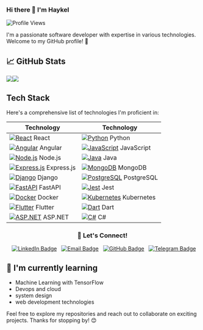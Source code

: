 ### Hi there 👋 I'm Haykel

![Profile Views](https://komarev.com/ghpvc/?username=hayk2377&color=blue)

I'm a passionate software developer with expertise in various technologies. Welcome to my GitHub profile! 🚀

## 📈 GitHub Stats

<div style="display: flex; ">
  <img src="https://github-readme-stats-eight-theta.vercel.app/api?username=NathanZlion&show_icons=true&theme=radical&include_all_commits=true&count_private=true"/>
 <img src="https://github-readme-stats-eight-theta.vercel.app/api/top-langs/?username=yonatan-h&layout=compact&langs_count=8&theme=radical"/>  

 </div>

## Tech Stack

Here's a comprehensive list of technologies I'm proficient in:

| Technology | Technology |
|---|---|
| [![React](https://img.shields.io/badge/React-blue.svg?style=for-the-badge&logo=react)](https://reactjs.org/) React | [![Python](https://img.shields.io/badge/Python-yellow.svg?style=for-the-badge&logo=python)](https://www.python.org/) Python |
| [![Angular](https://img.shields.io/badge/Angular-red.svg?style=for-the-badge&logo=angular)](https://angular.io/) Angular | [![JavaScript](https://img.shields.io/badge/JavaScript-blue.svg?style=for-the-badge&logo=javascript)](https://www.javascript.com/) JavaScript |
| [![Node.js](https://img.shields.io/badge/Node.js-green.svg?style=for-the-badge&logo=nodejs)](https://nodejs.org/) Node.js | [![Java](https://img.shields.io/badge/Java-orange.svg?style=for-the-badge&logo=java)](https://www.oracle.com/java/) Java |
| [![Express.js](https://img.shields.io/badge/Express.js-blue.svg?style=for-the-badge&logo=express)](https://expressjs.com/) Express.js | [![MongoDB](https://img.shields.io/badge/MongoDB-green.svg?style=for-the-badge&logo=mongodb)](https://www.mongodb.com/) MongoDB |
| [![Django](https://img.shields.io/badge/Django-blue.svg?style=for-the-badge&logo=djangoproject)](https://www.djangoproject.com/) Django | [![PostgreSQL](https://img.shields.io/badge/PostgreSQL-purple.svg?style=for-the-badge&logo=postgresql)](https://www.postgresql.org/) PostgreSQL |
| [![FastAPI](https://img.shields.io/badge/FastAPI-orange.svg?style=for-the-badge&logo=fastapi)](https://fastapi.tiangolo.com/) FastAPI | [![Jest](https://img.shields.io/badge/Jest-orange.svg?style=for-the-badge&logo=jest)](https://jestjs.io/) Jest |
| [![Docker](https://img.shields.io/badge/Docker-blue.svg?style=for-the-badge&logo=docker)](https://www.docker.com/) Docker | [![Kubernetes](https://img.shields.io/badge/Kubernetes-purple.svg?style=for-the-badge&logo=kubernetes)](https://kubernetes.io/) Kubernetes |
| [![Flutter](https://img.shields.io/badge/Flutter-blue.svg?style=for-the-badge&logo=flutter)](https://flutter.dev/) Flutter | [![Dart](https://img.shields.io/badge/Dart-blue.svg?style=for-the-badge&logo=dart)](https://dart.dev/) Dart |
| [![ASP.NET](https://img.shields.io/badge/ASP.NET-red.svg?style=for-the-badge&logo=ASP.NET)](https://dotnet.microsoft.com/apps/aspnet/core) ASP.NET | [![C#](https://img.shields.io/badge/C%23-blue.svg?style=for-the-badge&logo=C%23)](https://docs.microsoft.com/en-us/dotnet/csharp/) C# 
 <h3 align="center">  💬 Let's Connect!</h3>
<p align="center">
  <a href="https://www.linkedin.com/in/haykel-muktar-a09747213"><img src="https://img.shields.io/badge/-haykel-blue?style=flat-square&logo=Linkedin&logoColor=white&link=https://www.linkedin.com/in/haykel-muktar_09747213/" alt="LinkedIn Badge"></a>
  <a href="mailto:haykelmuktar@gmail.com"><img src="https://img.shields.io/badge/-haykel-D14836?style=flat-square&logo=Gmail&logoColor=white&link=mailto:haykelmuktar@gmail.com" alt="Email Badge"></a>
  <a href="https://github.com/hayk2377"><img src="https://img.shields.io/badge/-Hayk2377-black?style=flat-square&logo=Github&logoColor=white&link=https://github.com/hayk2377/" alt="GitHub Badge"></a>
  <a href="https://t.me/hayk_man"><img src="https://img.shields.io/static/v1?label=t&message=Telegram&color=blue&link=https://t.me/hayk_man" alt="Telegram Badge"></a>
</p>
</p>


## 🌱 I'm currently learning

- Machine Learning with TensorFlow
- Devops and cloud
- system design
- web development technologies



Feel free to explore my repositories and reach out to collaborate on exciting projects. Thanks for stopping by! 😊


